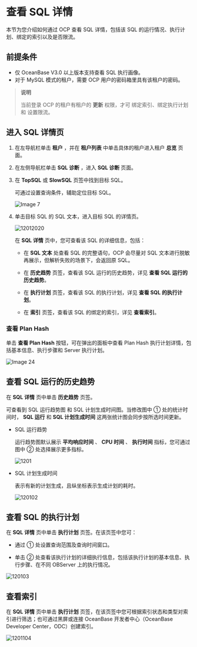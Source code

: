 # 查看 SQL 详情

本节为您介绍如何通过 OCP 查看 SQL 详情，包括该 SQL 的运行情况、执行计划、绑定的索引以及是否限流。

## 前提条件

* 仅 OceanBase V3.0 以上版本支持查看 SQL 执行画像。
* 对于 MySQL 模式的租户，需要 OCP 用户的密码箱里具有该租户的密码。

> **说明**
>
> 当前登录 OCP 的租户有租户的 **更新** 权限，才可 绑定索引、绑定执行计划 和 设置限流。

## 进入 SQL 详情页

1. 在左导航栏单击 **租户** ，并在 **租户列表** 中单击具体的租户进入租户 **总览** 页面。

2. 在左侧导航栏单击 **SQL 诊断** ，进入 **SQL 诊断** 页面。

3. 在 **TopSQL** 或 **SlowSQL** 页签中找到目标 SQL。

   可通过设置查询条件，辅助定位目标 SQL。

   ![Image 7](https://obbusiness-private.oss-cn-shanghai.aliyuncs.com/doc/img/ocp/%E6%9F%A5%E6%89%BEsql1.png)

4. 单击目标 SQL 的 SQL 文本，进入目标 SQL 的详情页。

   ![12012020](https://obbusiness-private.oss-cn-shanghai.aliyuncs.com/doc/img/ocp/sql%E8%AF%A6%E6%83%851.png)

   在 **SQL 详情** 页中，您可查看该 SQL 的详细信息，包括：

   * 在 **SQL 文本** 处查看 SQL 的完整语句，OCP 会尽量对 SQL 文本进行脱敏再展示，但解析失败的场景下，会返回原 SQL。

   * 在 **历史趋势** 页签，查看该 SQL 运行的历史趋势，详见 **查看 SQL 运行的历史趋势**。

   * 在 **执行计划** 页签，查看该 SQL 的执行计划，详见 **查看 SQL 的执行计划**。

   * 在 **索引** 页签，查看该 SQL 的绑定的索引，详见 **查看索引**。

### 查看 Plan Hash

单击 **查看 Plan Hash** 按钮，可在弹出的面板中查看 Plan Hash 执行计划详情，包括基本信息、执行步骤和 Server 执行计划。

![Image 24](https://help-static-aliyun-doc.aliyuncs.com/assets/img/zh-CN/7232489461/p429725.png)
  
## 查看 SQL 运行的历史趋势

在 **SQL 详情** 页中单击 **历史趋势** 页签。

可查看到 SQL 运行趋势图 和 SQL 计划生成时间图。当修改图中 ① 处的统计时间时， **SQL 运行** 和 **SQL 计划生成时间** 这两张统计图会同步按所选时间更新。

* SQL 运行趋势

  运行趋势图默认展示 **平均响应时间** 、 **CPU 时间** 、 **执行时间** 指标，您可通过图中 ② 处选择展示更多指标。

  ![1201](https://obbusiness-private.oss-cn-shanghai.aliyuncs.com/doc/img/ocp/sql%E8%BF%90%E8%A1%8C1.png)
  
* SQL 计划生成时间

  表示有新的计划生成，且纵坐标表示生成计划的耗时。

  ![120102](https://obbusiness-private.oss-cn-shanghai.aliyuncs.com/doc/img/ocp/sql%E8%AE%A1%E5%88%92%E6%97%B6%E9%97%B41.png)
  
## 查看 SQL 的执行计划

在 **SQL 详情** 页中单击 **执行计划** 页签。在该页签中您可：

* 通过 ① 处设置查询范围及查询时间窗口。

* 单击 ② 处查看该执行计划的详细执行信息，包括该执行计划的基本信息、执行步骤、在不同 OBServer 上的执行情况。

![120103](https://obbusiness-private.oss-cn-shanghai.aliyuncs.com/doc/img/ocp/sql%E6%89%A7%E8%A1%8C%E8%AE%A1%E5%88%921.png)

## 查看索引

在 **SQL 详情** 页中单击 **执行计划** 页签，在该页签中您可根据索引状态和类型对索引进行筛选；也可通过黑屏或连接 OceanBase 开发者中心（OceanBase Developer Center，ODC）创建索引。

![1201104](https://obbusiness-private.oss-cn-shanghai.aliyuncs.com/doc/img/ocp/sql%E7%B4%A2%E5%BC%951.png)
